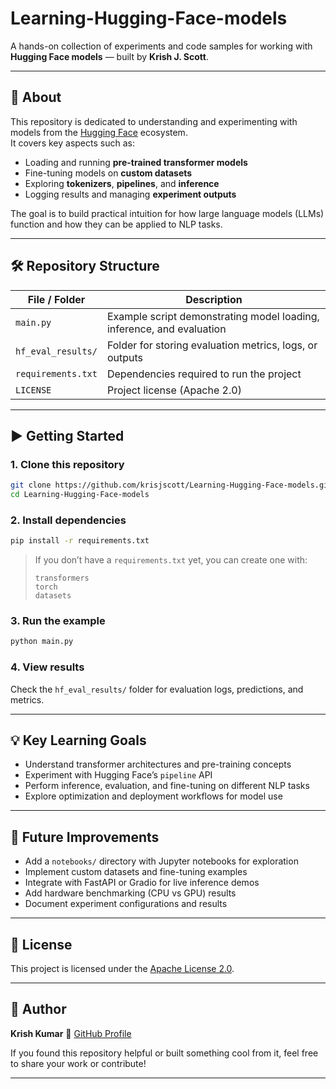 # Learning-Hugging-Face-models

A hands-on collection of experiments and code samples for working with **Hugging Face models** — built by **Krish J. Scott**.

---

## 📘 About

This repository is dedicated to understanding and experimenting with models from the [Hugging Face](https://huggingface.co/) ecosystem.  
It covers key aspects such as:

- Loading and running **pre-trained transformer models**
- Fine-tuning models on **custom datasets**
- Exploring **tokenizers**, **pipelines**, and **inference**
- Logging results and managing **experiment outputs**

The goal is to build practical intuition for how large language models (LLMs) function and how they can be applied to NLP tasks.

---

## 🛠️ Repository Structure

| File / Folder | Description |
|----------------|--------------|
| `main.py` | Example script demonstrating model loading, inference, and evaluation |
| `hf_eval_results/` | Folder for storing evaluation metrics, logs, or outputs |
| `requirements.txt` | Dependencies required to run the project |
| `LICENSE` | Project license (Apache 2.0) |

---

## ▶️ Getting Started

### 1. Clone this repository
```bash
git clone https://github.com/krisjscott/Learning-Hugging-Face-models.git
cd Learning-Hugging-Face-models
````

### 2. Install dependencies

```bash
pip install -r requirements.txt
```

> If you don’t have a `requirements.txt` yet, you can create one with:
>
> ```
> transformers
> torch
> datasets
> ```

### 3. Run the example

```bash
python main.py
```

### 4. View results

Check the `hf_eval_results/` folder for evaluation logs, predictions, and metrics.

---

## 💡 Key Learning Goals

* Understand transformer architectures and pre-training concepts
* Experiment with Hugging Face’s `pipeline` API
* Perform inference, evaluation, and fine-tuning on different NLP tasks
* Explore optimization and deployment workflows for model use

---

## 🚀 Future Improvements

* Add a `notebooks/` directory with Jupyter notebooks for exploration
* Implement custom datasets and fine-tuning examples
* Integrate with FastAPI or Gradio for live inference demos
* Add hardware benchmarking (CPU vs GPU) results
* Document experiment configurations and results

---

## 📄 License

This project is licensed under the [Apache License 2.0](LICENSE).

---

## 👤 Author

**Krish Kumar**
📍 [GitHub Profile](https://github.com/krisjscott)

If you found this repository helpful or built something cool from it, feel free to share your work or contribute!

---


